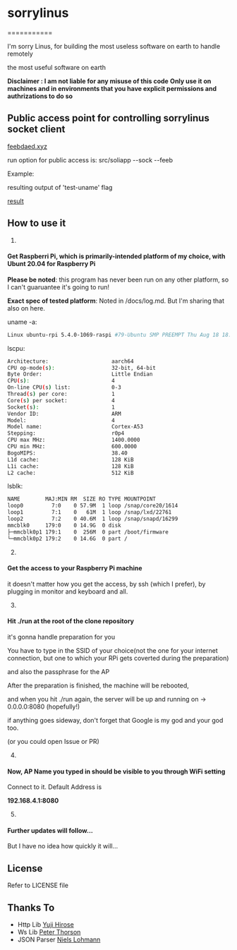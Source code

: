 # sorrylinus

===========


I'm sorry Linus, for building the most useless software on earth to handle remotely

the most useful software on earth

**Disclaimer : I am not liable for any misuse of this code**
**Only use it on machines and in environments that you have explicit permissions and authrizations to do so**

## Public access point for controlling sorrylinus socket client

[feebdaed.xyz](https://feebdaed.xyz)

run option for public access is: src/soliapp --sock --feeb

Example:

resulting output of 'test-uname' flag 

[result](docs/result-test-uname)

## How to use it

1. 
#### Get Raspberri Pi, which is primarily-intended platform of my choice, with Ubunt 20.04 for Raspberry Pi 

**Please be noted**: this program has never been run on any other platform, so I can't guaruantee it's going to run!

**Exact spec of tested platform**: Noted in /docs/log.md. But I'm sharing that also on here.

uname -a:

```bash
Linux ubuntu-rpi 5.4.0-1069-raspi #79-Ubuntu SMP PREEMPT Thu Aug 18 18:15:22 UTC 2022 aarch64 aarch64 aarch64 GNU/Linux
```

lscpu:

```bash
Architecture:                    aarch64
CPU op-mode(s):                  32-bit, 64-bit
Byte Order:                      Little Endian
CPU(s):                          4
On-line CPU(s) list:             0-3
Thread(s) per core:              1
Core(s) per socket:              4
Socket(s):                       1
Vendor ID:                       ARM
Model:                           4
Model name:                      Cortex-A53
Stepping:                        r0p4
CPU max MHz:                     1400.0000
CPU min MHz:                     600.0000
BogoMIPS:                        38.40
L1d cache:                       128 KiB
L1i cache:                       128 KiB
L2 cache:                        512 KiB
```

lsblk:

```bash
NAME        MAJ:MIN RM  SIZE RO TYPE MOUNTPOINT
loop0         7:0    0 57.9M  1 loop /snap/core20/1614
loop1         7:1    0   61M  1 loop /snap/lxd/22761
loop2         7:2    0 40.6M  1 loop /snap/snapd/16299
mmcblk0     179:0    0 14.9G  0 disk
├─mmcblk0p1 179:1    0  256M  0 part /boot/firmware
└─mmcblk0p2 179:2    0 14.6G  0 part /
```

2. 
#### Get the access to your Raspberry Pi machine

it doesn't matter how you get the access, by ssh (which I prefer), by plugging in monitor and keyboard and all.


3.
#### Hit ./run at the root of the clone repository

it's gonna handle preparation for you

You have to type in the SSID of your choice(not the one for your internet connection, but one to which your RPi gets coverted during the preparation)

and also the passphrase for the AP

After the preparation is finished, the machine will be rebooted,

and when you hit ./run again, the server will be up and running on -> 0.0.0.0:8080 (hopefully!)

if anything goes sideway, don't forget that Google is my god and your god too.

(or you could open Issue or PR)

4.
#### Now, AP Name you typed in should be visible to you through WiFi setting

Connect to it. Default Address is 

**192.168.4.1:8080**

5.
#### Further updates will follow...

But I have no idea how quickly it will...


License
-------

Refer to LICENSE file

Thanks To
-----------------
- Http Lib
[Yuji Hirose](https://github.com/yhirose/cpp-httplib)
- Ws Lib
[Peter Thorson](https://github.com/zaphoyd/websocketpp)
- JSON Parser
[Niels Lohmann](https://github.com/nlohmann/json)
